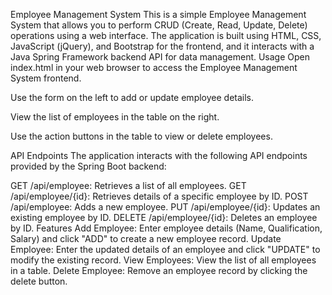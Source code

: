 Employee Management System
This is a simple Employee Management System that allows you to perform CRUD (Create, Read, Update, Delete) operations using a web interface. The application is built using HTML, CSS, JavaScript (jQuery), and Bootstrap for the frontend, and it interacts with a Java Spring Framework backend API for data management.
Usage
Open index.html in your web browser to access the Employee Management System frontend.

Use the form on the left to add or update employee details.

View the list of employees in the table on the right.

Use the action buttons in the table to view or delete employees.

API Endpoints
The application interacts with the following API endpoints provided by the Spring Boot backend:

GET /api/employee: Retrieves a list of all employees.
GET /api/employee/{id}: Retrieves details of a specific employee by ID.
POST /api/employee: Adds a new employee.
PUT /api/employee/{id}: Updates an existing employee by ID.
DELETE /api/employee/{id}: Deletes an employee by ID.
Features
Add Employee: Enter employee details (Name, Qualification, Salary) and click "ADD" to create a new employee record.
Update Employee: Enter the updated details of an employee and click "UPDATE" to modify the existing record.
View Employees: View the list of all employees in a table.
Delete Employee: Remove an employee record by clicking the delete button.
